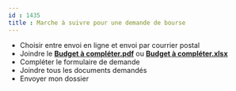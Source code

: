 ```yaml
---
id : 1435
title : Marche à suivre pour une demande de bourse
---
```


- Choisir entre envoi en ligne et envoi par courrier postal
- Joindre le <a href="https://api.association-envol.info/rapports/download/61" target="_blank"><strong>Budget à compléter.pdf</strong></a> ou <a href="https://api.association-envol.info/rapports/download/62" target="_blank"><strong>Budget à compléter.xlsx</strong></a> 
- Compléter le formulaire de demande
- Joindre tous les documents demandés
- Envoyer mon dossier

